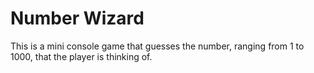 # Number Wizard

This is a mini console game that guesses the number, ranging from 1 to 1000, that the player is thinking of.
